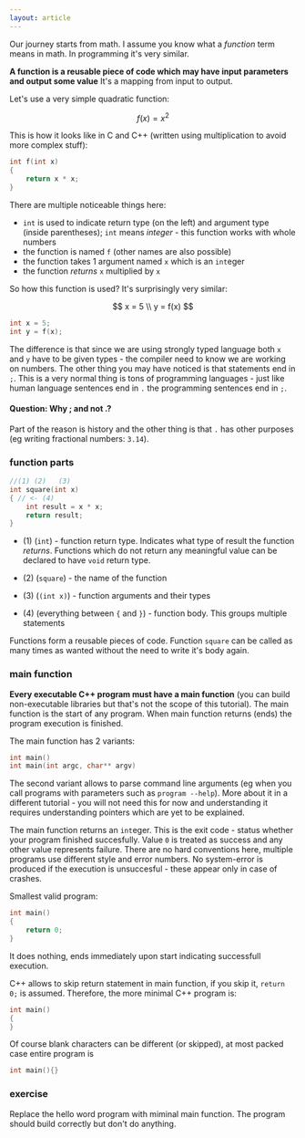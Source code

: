 ```yaml
---
layout: article
---
```


Our journey starts from math. I assume you know what a *function* term means in math. In programming it's very similar.

**A function is a reusable piece of code which may have input parameters and output some value** It's a mapping from input to output.

Let's use a very simple quadratic function:

$$f(x) = x^2$$

This is how it looks like in C and C++ (written using multiplication to avoid more complex stuff):

```c++
int f(int x)
{
    return x * x;
}
```

There are multiple noticeable things here:

- `int` is used to indicate return type (on the left) and argument type (inside parentheses); `int` means *integer* - this function works with whole numbers
- the function is named `f` (other names are also possible)
- the function takes 1 argument named `x` which is an `int`eger
- the function *returns* `x` multiplied by `x`

So how this function is used? It's surprisingly very similar:

$$
x = 5 \\
y = f(x)
$$

```c++
int x = 5;
int y = f(x);
```

The difference is that since we are using strongly typed language both `x` and `y` have to be given types - the compiler need to know we are working on numbers. The other thing you may have noticed is that statements end in `;`. This is a very normal thing is tons of programming languages - just like human language sentences end in `.` the programming sentences end in `;`.

#### Question: Why ; and not .?

Part of the reason is history and the other thing is that `.` has other purposes (eg writing fractional numbers: `3.14`).

### function parts

```c++
//(1) (2)   (3)  
int square(int x)
{ // <- (4)
    int result = x * x;
    return result;
}
```

- (1) (`int`) - function return type. Indicates what type of result the function *returns*. Functions which do not return any meaningful value can be declared to have `void` return type.

- (2) (`square`) - the name of the function
- (3) (`(int x)`) - function arguments and their types
- (4) (everything between `{` and `}`) - function body. This groups multiple statements

Functions form a reusable pieces of code. Function `square` can be called as many times as wanted without the need to write it's body again.

### main function

**Every executable C++ program must have a main function** (you can build non-executable libraries but that's not the scope of this tutorial). The main function is the start of any program. When main function returns (ends) the program execution is finished.

The main function has 2 variants:

```c++
int main()
int main(int argc, char** argv)
```

The second variant allows to parse command line arguments (eg when you call programs with parameters such as `program --help`). More about it in a different tutorial - you will not need this for now and understanding it requires understanding pointers which are yet to be explained.

The main function returns an `int`eger. This is the exit code - status whether your program finished succesfully. Value `0` is treated as success and any other value represents failure. There are no hard conventions here, multiple programs use different style and error numbers. No system-error is produced if the execution is unsuccesful - these appear only in case of crashes.

Smallest valid program:

```c++
int main()
{
    return 0;
}
```

It does nothing, ends immediately upon start indicating successfull execution.

C++ allows to skip return statement in main function, if you skip it, `return 0;` is assumed. Therefore, the more minimal C++ program is:

```c++
int main()
{
}
```

Of course blank characters can be different (or skipped), at most packed case entire program is

```c++
int main(){}
```

### exercise

Replace the hello word program with miminal main function. The program should build correctly but don't do anything.